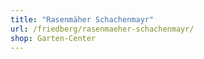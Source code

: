 ```yaml
---
title: "Rasenmäher Schachenmayr"
url: /friedberg/rasenmaeher-schachenmayr/
shop: Garten-Center
---
```

